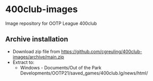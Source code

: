 # 400club-images
Image repository for OOTP League 400club

## Archive installation
* Download zip file from https://github.com/cgreuling/400club-images/archive/main.zip
* Extract to:
  * Windows - Documents/Out of the Park Developments/OOTP21/saved_games/400club.lg/news/html/
